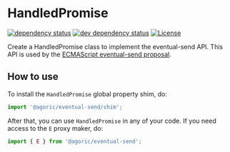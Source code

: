# HandledPromise

[![dependency status][deps-svg]][deps-url]
[![dev dependency status][dev-deps-svg]][dev-deps-url]
[![License][license-image]][license-url]

Create a HandledPromise class to implement the eventual-send API.  This API is used by the [ECMAScript eventual-send proposal](https://github.com/tc39/proposal-eventual-send).

## How to use

To install the `HandledPromise` global property shim, do:

```js
import '@agoric/eventual-send/shim';
```

After that, you can use `HandledPromise` in any of your code.  If you need access to the `E` proxy maker, do:

```js
import { E } from '@agoric/eventual-send';
```

[deps-svg]: https://david-dm.org/Agoric/eventual-send.svg
[deps-url]: https://david-dm.org/Agoric/eventual-send
[dev-deps-svg]: https://david-dm.org/Agoric/eventual-send/dev-status.svg
[dev-deps-url]: https://david-dm.org/Agoric/eventual-send?type=dev
[license-image]: https://img.shields.io/badge/License-Apache%202.0-blue.svg
[license-url]: LICENSE
